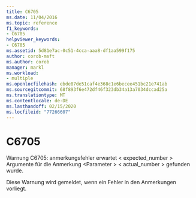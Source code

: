 ```yaml
---
title: C6705
ms.date: 11/04/2016
ms.topic: reference
f1_keywords:
- C6705
helpviewer_keywords:
- C6705
ms.assetid: 5d81e7ac-0c51-4cca-aaa8-df1aa599f175
author: corob-msft
ms.author: corob
manager: markl
ms.workload:
- multiple
ms.openlocfilehash: ebde87de51caf4e368c1e6becee451bc21e741ab
ms.sourcegitcommit: 68f893f6e472df46f323db34a13a7034dccad25a
ms.translationtype: MT
ms.contentlocale: de-DE
ms.lasthandoff: 02/15/2020
ms.locfileid: "77266607"
---
```

# <a name="c6705"></a>C6705
Warnung C6705: anmerkungsfehler erwartet < expected_number > Argumente für die Anmerkung \<Parameter > < actual_number > gefunden wurde.

 Diese Warnung wird gemeldet, wenn ein Fehler in den Anmerkungen vorliegt.
